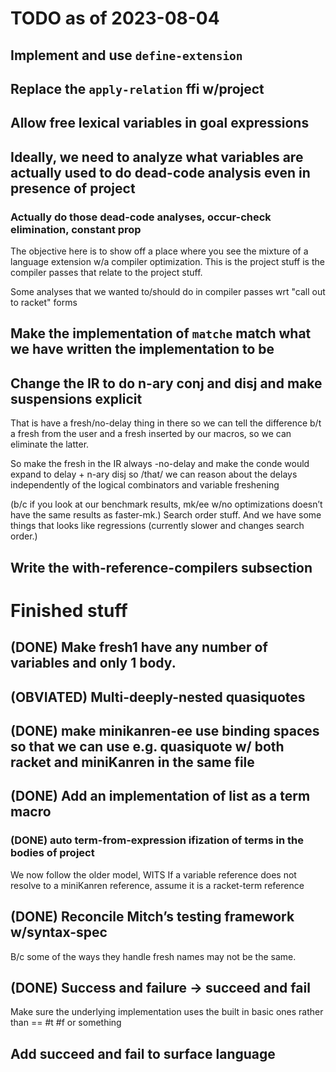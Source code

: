 # TODO as of 2023-08-04

## Implement and use `define-extension`

## Replace the `apply-relation` ffi w/project

## Allow free lexical variables in goal expressions

## Ideally, we need to analyze what variables are actually used to do dead-code analysis even in presence of project

### Actually do those dead-code analyses, occur-check elimination, constant prop

The objective here is to show off a place where you see the mixture of a language extension w/a compiler optimization.
This is the project stuff is the compiler passes that relate to the project stuff. 

Some analyses that we wanted to/should do in compiler passes wrt "call out to racket" forms 

## Make the implementation of `matche` match what we have written the implementation to be

## Change the IR to do n-ary conj and disj and make suspensions explicit 

That is have a fresh/no-delay thing in there so we can tell the difference b/t a fresh from the user and a fresh inserted by our macros, so we can eliminate the latter.

So make the fresh in the IR always -no-delay and make the conde would expand to delay + n-ary disj so /that/ we can reason about the delays independently of the logical combinators and variable freshening

(b/c if you look at our benchmark results, mk/ee w/no optimizations doesn’t have the same results as faster-mk.) Search order stuff. And we have some things that looks like regressions (currently slower and changes search order.)

## Write the with-reference-compilers subsection 

# Finished stuff

## (DONE) Make fresh1 have any number of variables and only 1 body.

## (OBVIATED) Multi-deeply-nested quasiquotes 

## (DONE) make minikanren-ee use binding spaces so that we can use e.g. quasiquote w/ both racket and miniKanren in the same file

## (DONE) Add an implementation of list as a term macro 

### (DONE) auto term-from-expression ifization of terms in the bodies of project

We now follow the older model, WITS
If a variable reference does not resolve to a miniKanren reference, assume it is a racket-term reference

## (DONE) Reconcile Mitch’s testing framework w/syntax-spec

B/c some of the ways they handle fresh names may not be the same.

## (DONE) Success and failure -> succeed and fail

Make sure the underlying implementation uses the built in basic ones rather than == #t #f or something


## Add succeed and fail to surface language
